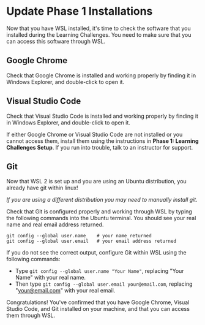 # Update Phase 1 Installations

Now that you have WSL installed, it's time to check the software that you
installed during the Learning Challenges. You need to make sure that you can
access this software through WSL.

## Google Chrome

Check that Google Chrome is installed and working properly by finding it in
Windows Explorer, and double-click to open it.

## Visual Studio Code
Check that Visual Studio Code is installed and working properly by finding it
in Windows Explorer, and double-click to open it.

If either Google Chrome or Visual Studio Code are not installed or you cannot
access them, install them using the instructions in __Phase 1: Learning
Challenges Setup__. If you run into trouble, talk to an instructor for support.

## Git

Now that WSL 2 is set up and you are using an Ubuntu distribution, you already
have git within linux!

_If you are using a different distribution you may need to manually install
git._

Check that Git is configured properly and working through WSL by typing the
following commands into the Ubuntu terminal. You should see your real name and
real email address returned.

```shell
git config --global user.name    # your name returned
git config --global user.email   # your email address returned
```

If you do not see the correct output, configure Git within WSL using the following commands:

- Type `git config --global user.name "Your Name"`, replacing "Your Name" with your real name.
- Then type `git config --global user.email your@email.com`, replacing "your@email.com" with your real email.

Congratulations! You've confirmed that you have Google Chrome, Visual Studio
Code, and Git installed on your machine, and that you can access them through
WSL.
